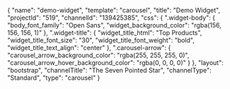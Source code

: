 {
    "name": "demo-widget",
    "template": "carousel",
    "title": "Demo Widget",
    "projectId": "519",
    "channelId": "139425385",
    "css": {
        ".widget-body": {
            "body_font_family": "Open Sans",
            "widget_background_color": "rgba(156, 156, 156, 1)"
        },
        ".widget-title": {
            "widget_title_html": "Top Products",
            "widget_title_font_size": "30",
            "widget_title_font_weight": "bold",
            "widget_title_text_align": "center"
        },
        ".carousel-arrow": {
            "carousel_arrow_background_color": "rgba(255, 255, 255, 0)",
            "carousel_arrow_hover_background_color": "rgba(0, 0, 0, 0)"
        }
    },
    "layout": "bootstrap",
    "channelTitle": "The Seven Pointed Star",
    "channelType": "Standard",
    "type": "carousel"
}
